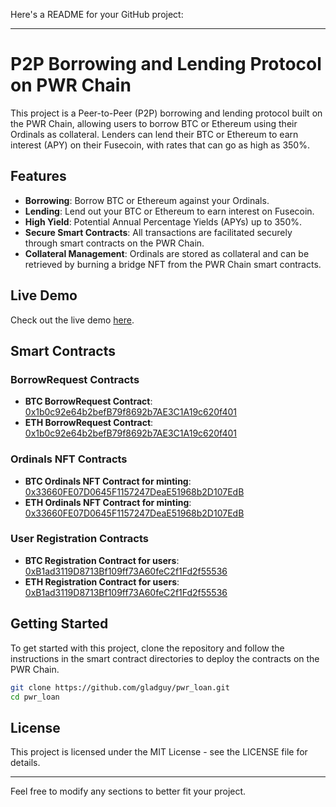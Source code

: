 Here's a README for your GitHub project:

---

# P2P Borrowing and Lending Protocol on PWR Chain

This project is a Peer-to-Peer (P2P) borrowing and lending protocol built on the PWR Chain, allowing users to borrow BTC or Ethereum using their Ordinals as collateral. Lenders can lend their BTC or Ethereum to earn interest (APY) on their Fusecoin, with rates that can go as high as 350%.

## Features

- **Borrowing**: Borrow BTC or Ethereum against your Ordinals.
- **Lending**: Lend out your BTC or Ethereum to earn interest on Fusecoin.
- **High Yield**: Potential Annual Percentage Yields (APYs) up to 350%.
- **Secure Smart Contracts**: All transactions are facilitated securely through smart contracts on the PWR Chain.
- **Collateral Management**: Ordinals are stored as collateral and can be retrieved by burning a bridge NFT from the PWR Chain smart contracts.

## Live Demo

Check out the live demo [here](https://pwr-chain-ordinalsloan.web.app/).

## Smart Contracts

### BorrowRequest Contracts

- **BTC BorrowRequest Contract**: [0x1b0c92e64b2befB79f8692b7AE3C1A19c620f401](https://btcplusexplorer.pwrlabs.io/address/0x1b0c92e64b2befB79f8692b7AE3C1A19c620f401)
- **ETH BorrowRequest Contract**: [0x1b0c92e64b2befB79f8692b7AE3C1A19c620f401](https://ethplusexplorer.pwrlabs.io/address/0x1b0c92e64b2befB79f8692b7AE3C1A19c620f401)

### Ordinals NFT Contracts

- **BTC Ordinals NFT Contract for minting**: [0x33660FE07D0645F1157247DeaE51968b2D107EdB](https://btcplusexplorer.pwrlabs.io/address/0x33660FE07D0645F1157247DeaE51968b2D107EdB)
- **ETH Ordinals NFT Contract for minting**: [0x33660FE07D0645F1157247DeaE51968b2D107EdB](https://ethplusexplorer.pwrlabs.io/address/0x33660FE07D0645F1157247DeaE51968b2D107EdB)

### User Registration Contracts

- **BTC Registration Contract for users**: [0xB1ad3119D8713Bf109ff73A60feC2f1Fd2f55536](https://btcplusexplorer.pwrlabs.io/address/0xB1ad3119D8713Bf109ff73A60feC2f1Fd2f55536)
- **ETH Registration Contract for users**: [0xB1ad3119D8713Bf109ff73A60feC2f1Fd2f55536](https://ethplusexplorer.pwrlabs.io/address/0xB1ad3119D8713Bf109ff73A60feC2f1Fd2f55536)

## Getting Started

To get started with this project, clone the repository and follow the instructions in the smart contract directories to deploy the contracts on the PWR Chain.

```bash
git clone https://github.com/gladguy/pwr_loan.git
cd pwr_loan
```

## License

This project is licensed under the MIT License - see the LICENSE file for details.

---

Feel free to modify any sections to better fit your project.